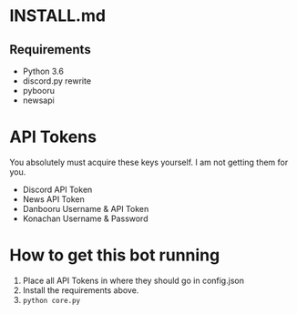 # INSTALL.md

## Requirements

* Python 3.6
* discord.py rewrite
* pybooru
* newsapi

# API Tokens

You absolutely must acquire these keys yourself. I am not getting them for you.

* Discord API Token
* News API Token
* Danbooru Username & API Token
* Konachan Username & Password

# How to get this bot running

1. Place all API Tokens in where they should go in config.json
2. Install the requirements above.
3. `python core.py`
